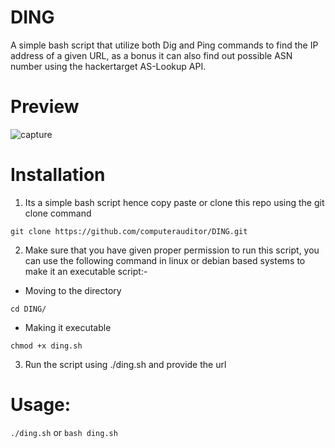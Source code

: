 # DING
A simple bash script that utilize both Dig and Ping commands to find the IP address of a given URL, as a bonus it can also find out possible ASN number using the hackertarget AS-Lookup API.

# Preview 

![capture](https://user-images.githubusercontent.com/117805200/210173855-40f73601-8889-4661-aa03-ab9f5a88f7b1.png)

# Installation

1) Its a simple bash script hence copy paste or clone this repo using the git clone command 

```
git clone https://github.com/computerauditor/DING.git
```

2) Make sure that you have given proper permission to run this script, you can use the following command in linux or debian based systems to make it an executable script:- 

* Moving to the directory 
```
cd DING/
```
* Making it executable 
```
chmod +x ding.sh
```
3) Run the script using ./ding.sh and provide the url 

# Usage: 
```./ding.sh```
or ```bash ding.sh```
